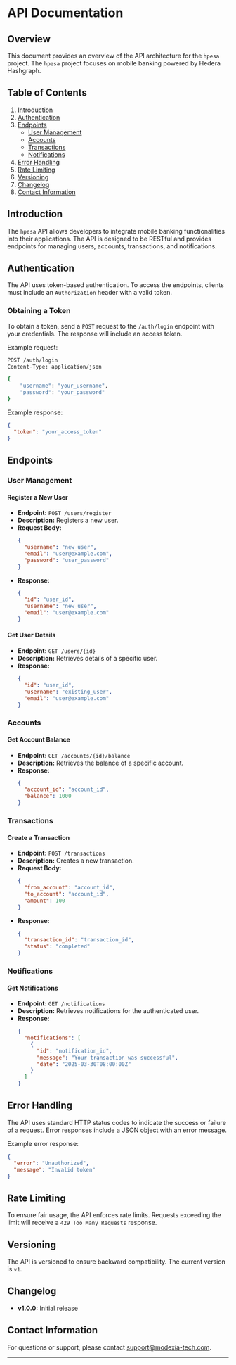 # API Documentation

## Overview

This document provides an overview of the API architecture for the `hpesa`
project. The `hpesa` project focuses on mobile banking powered by Hedera
Hashgraph.

## Table of Contents

1. [Introduction](#introduction)
2. [Authentication](#authentication)
3. [Endpoints](#endpoints)
   - [User Management](#user-management)
   - [Accounts](#accounts)
   - [Transactions](#transactions)
   - [Notifications](#notifications)
4. [Error Handling](#error-handling)
5. [Rate Limiting](#rate-limiting)
6. [Versioning](#versioning)
7. [Changelog](#changelog)
8. [Contact Information](#contact-information)

## Introduction

The `hpesa` API allows developers to integrate mobile banking functionalities
into their applications. The API is designed to be RESTful and provides
endpoints for managing users, accounts, transactions, and notifications.

## Authentication

The API uses token-based authentication. To access the endpoints, clients must
include an `Authorization` header with a valid token.

### Obtaining a Token

To obtain a token, send a `POST` request to the `/auth/login` endpoint with your
credentials. The response will include an access token.

Example request:

```bash
POST /auth/login
Content-Type: application/json

{
    "username": "your_username",
    "password": "your_password"
}
```

Example response:

```json
{
  "token": "your_access_token"
}
```

## Endpoints

### User Management

#### Register a New User

- **Endpoint:** `POST /users/register`
- **Description:** Registers a new user.
- **Request Body:**
  ```json
  {
    "username": "new_user",
    "email": "user@example.com",
    "password": "user_password"
  }
  ```
- **Response:**
  ```json
  {
    "id": "user_id",
    "username": "new_user",
    "email": "user@example.com"
  }
  ```

#### Get User Details

- **Endpoint:** `GET /users/{id}`
- **Description:** Retrieves details of a specific user.
- **Response:**
  ```json
  {
    "id": "user_id",
    "username": "existing_user",
    "email": "user@example.com"
  }
  ```

### Accounts

#### Get Account Balance

- **Endpoint:** `GET /accounts/{id}/balance`
- **Description:** Retrieves the balance of a specific account.
- **Response:**
  ```json
  {
    "account_id": "account_id",
    "balance": 1000
  }
  ```

### Transactions

#### Create a Transaction

- **Endpoint:** `POST /transactions`
- **Description:** Creates a new transaction.
- **Request Body:**
  ```json
  {
    "from_account": "account_id",
    "to_account": "account_id",
    "amount": 100
  }
  ```
- **Response:**
  ```json
  {
    "transaction_id": "transaction_id",
    "status": "completed"
  }
  ```

### Notifications

#### Get Notifications

- **Endpoint:** `GET /notifications`
- **Description:** Retrieves notifications for the authenticated user.
- **Response:**
  ```json
  {
    "notifications": [
      {
        "id": "notification_id",
        "message": "Your transaction was successful",
        "date": "2025-03-30T08:00:00Z"
      }
    ]
  }
  ```

## Error Handling

The API uses standard HTTP status codes to indicate the success or failure of a
request. Error responses include a JSON object with an error message.

Example error response:

```json
{
  "error": "Unauthorized",
  "message": "Invalid token"
}
```

## Rate Limiting

To ensure fair usage, the API enforces rate limits. Requests exceeding the limit
will receive a `429 Too Many Requests` response.

## Versioning

The API is versioned to ensure backward compatibility. The current version is
`v1`.

## Changelog

- **v1.0.0:** Initial release

## Contact Information

For questions or support, please contact
[support@modexia-tech.com](mailto:support@modexia-tech.com).

---
